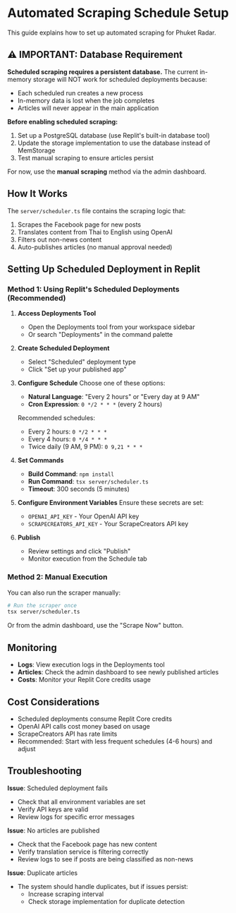 # Automated Scraping Schedule Setup

This guide explains how to set up automated scraping for Phuket Radar.

## ⚠️ IMPORTANT: Database Requirement

**Scheduled scraping requires a persistent database.** The current in-memory storage will NOT work for scheduled deployments because:
- Each scheduled run creates a new process
- In-memory data is lost when the job completes
- Articles will never appear in the main application

**Before enabling scheduled scraping:**
1. Set up a PostgreSQL database (use Replit's built-in database tool)
2. Update the storage implementation to use the database instead of MemStorage
3. Test manual scraping to ensure articles persist

For now, use the **manual scraping** method via the admin dashboard.

## How It Works

The `server/scheduler.ts` file contains the scraping logic that:
1. Scrapes the Facebook page for new posts
2. Translates content from Thai to English using OpenAI
3. Filters out non-news content
4. Auto-publishes articles (no manual approval needed)

## Setting Up Scheduled Deployment in Replit

### Method 1: Using Replit's Scheduled Deployments (Recommended)

1. **Access Deployments Tool**
   - Open the Deployments tool from your workspace sidebar
   - Or search "Deployments" in the command palette

2. **Create Scheduled Deployment**
   - Select "Scheduled" deployment type
   - Click "Set up your published app"

3. **Configure Schedule**
   Choose one of these options:
   - **Natural Language**: "Every 2 hours" or "Every day at 9 AM"
   - **Cron Expression**: `0 */2 * * *` (every 2 hours)
   
   Recommended schedules:
   - Every 2 hours: `0 */2 * * *`
   - Every 4 hours: `0 */4 * * *`
   - Twice daily (9 AM, 9 PM): `0 9,21 * * *`

4. **Set Commands**
   - **Build Command**: `npm install`
   - **Run Command**: `tsx server/scheduler.ts`
   - **Timeout**: 300 seconds (5 minutes)

5. **Configure Environment Variables**
   Ensure these secrets are set:
   - `OPENAI_API_KEY` - Your OpenAI API key
   - `SCRAPECREATORS_API_KEY` - Your ScrapeCreators API key

6. **Publish**
   - Review settings and click "Publish"
   - Monitor execution from the Schedule tab

### Method 2: Manual Execution

You can also run the scraper manually:

```bash
# Run the scraper once
tsx server/scheduler.ts
```

Or from the admin dashboard, use the "Scrape Now" button.

## Monitoring

- **Logs**: View execution logs in the Deployments tool
- **Articles**: Check the admin dashboard to see newly published articles
- **Costs**: Monitor your Replit Core credits usage

## Cost Considerations

- Scheduled deployments consume Replit Core credits
- OpenAI API calls cost money based on usage
- ScrapeCreators API has rate limits
- Recommended: Start with less frequent schedules (4-6 hours) and adjust

## Troubleshooting

**Issue**: Scheduled deployment fails
- Check that all environment variables are set
- Verify API keys are valid
- Review logs for specific error messages

**Issue**: No articles are published
- Check that the Facebook page has new content
- Verify translation service is filtering correctly
- Review logs to see if posts are being classified as non-news

**Issue**: Duplicate articles
- The system should handle duplicates, but if issues persist:
  - Increase scraping interval
  - Check storage implementation for duplicate detection
